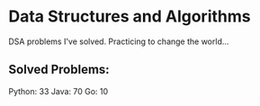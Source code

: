 # Data Structures and Algorithms
DSA problems I've solved. Practicing to change the world...

## Solved Problems:
Python: 33
Java: 70
Go: 10

